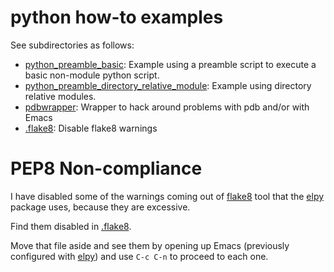 python how-to examples
======================

See subdirectories as follows:

* [python_preamble_basic](python_preamble_basic/README.md): Example using a preamble script to execute a basic non-module python script.
* [python_preamble_directory_relative_module](python_preamble_directory_relative_module/README.md): Example using directory relative modules.
* [pdbwrapper](pdbwrapper/README.md): Wrapper to hack around problems with pdb and/or with Emacs
* [.flake8](.flake8): Disable flake8 warnings

PEP8 Non-compliance
===================

I have disabled some of the warnings coming out of
[flake8](https://pypi.python.org/pypi/flake8) tool that the
[elpy](https://github.com/jorgenschaefer/elpy) package uses, because
they are excessive.

Find them disabled in [.flake8](.flake8).

Move that file aside and see them by opening up Emacs (previously
configured with [elpy](https://github.com/jorgenschaefer/elpy)) and
use `C-c C-n` to proceed to each one.
